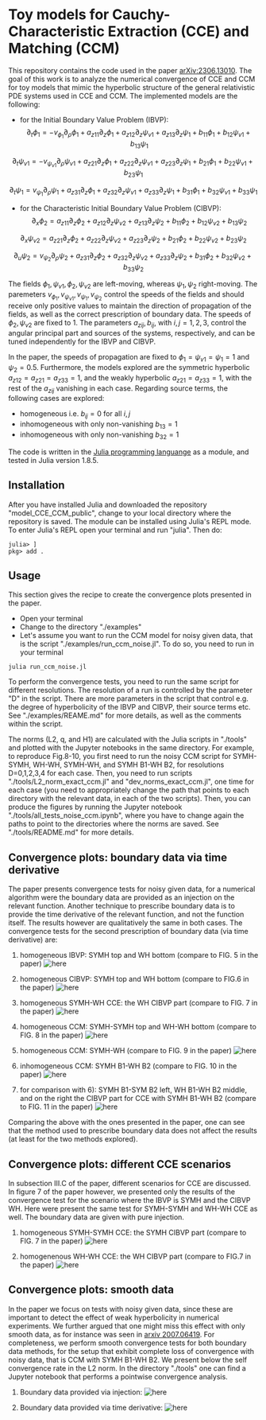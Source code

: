 # Toy models for Cauchy-Characteristic Extraction (CCE) and Matching (CCM)
 
This repository contains the code used in the paper [arXiv:2306.13010](https://arxiv.org/abs/2306.13010).
The goal of this work is to analyze the numerical
convergence of CCE and CCM for toy models that mimic the hyperbolic
structure of the general relativistic PDE systems used in CCE and
CCM. The implemented models are the following:

- for the Initial Boundary Value Problem (IBVP):
$$\partial_t \phi_1 = - v_{\phi_1} \partial_\rho \phi_1 + a_{z11} \partial_z \phi_1 + a_{z12} \partial_z \psi_{v 1} + a_{z13} \partial_z \psi_1 + b_{11} \phi_1 + b_{12} \psi_{v 1} + b_{13}\psi_1 $$ 

$$\partial_t \psi_{v1} = - v_{\psi_{v1}} \partial_\rho \psi_{v1} + a_{z21} \partial_z \phi_1 + a_{z22} \partial_z \psi_{v 1} + a_{z23} \partial_z \psi_1 + b_{21} \phi_1 + b_{22} \psi_{v 1} + b_{23}\psi_1 $$

$$\partial_t \psi_1 = v_{\psi_1} \partial_\rho \psi_1 + a_{z31} \partial_z \phi_1 + a_{z32} \partial_z \psi_{v 1} + a_{z33} \partial_z \psi_1 + b_{31} \phi_1 + b_{32} \psi_{v 1} + b_{33}\psi_1 $$

- for the Characteristic Initial Boundary Value Problem (CIBVP):
$$\partial_x \phi_2 = a_{z11} \partial_z \phi_2 + a_{z12} \partial_z \psi_{v 2} + a_{z13} \partial_z \psi_2 + b_{11} \phi_2 + b_{12} \psi_{v 2} + b_{13}\psi_2 $$ 

$$\partial_x \psi_{v2} = a_{z21} \partial_z \phi_2 + a_{z22} \partial_z \psi_{v 2} + a_{z23} \partial_z \psi_2 + b_{21} \phi_2 + b_{22} \psi_{v 2} + b_{23}\psi_2 $$

$$\partial_u \psi_2 = v_{\psi_2} \partial_\rho \psi_2 + a_{z31} \partial_z \phi_2 + a_{z32} \partial_z \psi_{v 2} + a_{z33} \partial_z \psi_2 + b_{31} \phi_2 + b_{32} \psi_{v 2} + b_{33}\psi_2 $$

The fields $\phi_1, \psi_{v1}, \phi_2, \psi_{v2}$ are left-moving,
whereas $\psi_1, \psi_2$ right-moving. The paremeters $v_{\phi_1},
v_{\psi_{v1}}, v_{\psi_1}, v_{\psi_2}$ control the speeds of the
fields and should receive only positive values to maintain the
direction of propagation of the fields, as well as the correct
prescription of boundary data. The speeds of $\phi_2, \psi_{v2}$ are
fixed to $1$. The parameters $a_{zij}, b_{ij}$, with $i,j=1,2,3$,
control the angular principal part and sources of the systems,
respectively, and can be tuned independently for the IBVP and CIBVP.

In the paper, the speeds of propagation are fixed to $\phi_1 =
\psi_{v1} = \psi_1 = 1$ and $\psi_2 = 0.5$. Furthermore, the models
explored are the symmetric hyperbolic $a_{z12}=a_{z21}=a_{z33}=1$, and
the weakly hyperbolic $a_{z21}=a_{z33}=1$, with the rest of the
$a_{zij}$ vanishing in each case. Regarding source terms, the
following cases are explored:
+ homogeneous i.e. $b_{ij} = 0$ for all $i,j$
+ inhomogeneous with only non-vanishing $b_{13}=1$
+ inhomogeneous with only non-vanishing $b_{32}=1$

The code is written in the [Julia programming
languange](https://julialang.org/) as a module, and
tested in Julia version 1.8.5.

## Installation

After you have installed Julia and downloaded the repository
"model_CCE_CCM_public", change to your local directory where the
repository is saved. The module can be installed using Julia's REPL
mode. To enter Julia's REPL open your terminal and run "julia". Then
do:

```
julia> ]
pkg> add .
```

## Usage

This section gives the recipe to create the convergence plots
presented in the paper.

+ Open your terminal
+ Change to the directory "./examples"
+ Let's assume you want to run the CCM model for noisy given data,
that is the script "./examples/run_ccm_noise.jl". To do so, you need
to run in your terminal
```
julia run_ccm_noise.jl
```
To perform the convergence tests, you need to run the same script for
different resolutions. The resolution of a run is controlled by the
parameter "D" in the script. There are more parameters in the script
that control e.g. the degree of hyperbolicity of the IBVP and CIBVP,
their source terms etc. See "./examples/REAME.md" for more details, as
well as the comments within the script.

The norms (L2, q, and H1) are calculated with the Julia scripts in
"./tools" and plotted with the Jupyter notebooks in the same
directory. For example, to reproduce Fig.8-10, you first need to run
the noisy CCM script for SYMH-SYMH, WH-WH, SYMH-WH, and SYMH B1-WH B2,
for resolutions D=0,1,2,3,4 for each case. Then, you need to run
scripts "./tools/L2_norm_exact_ccm.jl" and "dev_norms_exact_ccm.jl",
one time for each case (you need to appropriately change the path that
points to each directory with the relevant data, in each of the two
scripts). Then, you can produce the figures by running the Jupyter
notebook "./tools/all_tests_noise_ccm.ipynb", where you have to
change again the paths to point to the directories where the norms are
saved. See "./tools/README.md" for more details.


## Convergence plots: boundary data via time derivative

The paper presents convergence tests for noisy given data, for a
numerical algorithm were the boundary data are provided as an
injection on the relevant function. Another technique to prescribe
boundary data is to provide the time derivative of the relevant
function, and not the function itself. The results however are
qualitatively the same in both cases. The convergence tests for the
second prescription of boundary data (via time derivative) are:

1) homogeneous IBVP: SYMH top and WH bottom (compare to FIG. 5 in the
paper)
![here](./figures/noisy_convergence_dtBD/IBVP_plots/SYMH_vs_WH_noise_t20_all_tests.png)

2) homogeneous CIBVP: SYMH top and WH bottom (compare to FIG.6 in the
paper)
![here](./figures/noisy_convergence_dtBD/CIBVP_plots/SYMH_vs_WH_noise_t20_all_tests.png)

3) homogeneous SYMH-WH CCE: the WH CIBVP part (compare to FIG. 7 in
the paper)
![here](./figures/noisy_convergence_dtBD/CCE_CIBVP_plots/SYMH_WH_noise_t20_all_tests.png)

4) homogeneous CCM: SYMH-SYMH top and WH-WH bottom (compare to FIG. 8
in the paper)
![here](./figures/noisy_convergence_dtBD/CCM_plots/SYMH_SYMH_WH_WH_all_tests.png)

5) homogeneous CCM: SYMH-WH (compare to FIG. 9 in the paper)
![here](./figures/noisy_convergence_dtBD/CCM_plots/SYMH_WH_all_tests.png)

6) inhomogeneous CCM: SYMH B1-WH B2 (compare to FIG. 10 in the paper)
![here](./figures/noisy_convergence_dtBD/CCM_plots/SYMH_B1_WH_B2_all_tests.png)

7) for comparison with 6): SYMH B1-SYM B2 left, WH B1-WH B2
middle, and on the right the CIBVP part for CCE with SYMH B1-WH B2 (compare to
FIG. 11 in the paper)
![here](./figures/noisy_convergence_dtBD/CCM_plots/inhom_CCM_CCE_comparison_all_tests.png)

Comparing the above with the ones presented in the paper, one can see
that the method used to prescribe boundary data does not affect the
results (at least for the two methods explored).

## Convergence plots: different CCE scenarios

In subsection III.C of the paper, different scenarios for CCE are
discussed. In figure 7 of the paper however, we presented only the
results of the convergence test for the scenario where the IBVP is
SYMH and the CIBVP WH. Here were present the same test for SYMH-SYMH
and WH-WH CCE as well. The boundary data are given with pure injection.

1) homogeneous SYMH-SYMH CCE: the SYMH CIBVP part (compare to FIG. 7
in the paper)
![here](./figures/noisy_convergence_extra/CCE_CIBVP_plots/SYMH_SYMH_noise_t20_all_tests.png)

2) homogenenous WH-WH CCE: the WH CIBVP part (compare to FIG.7 in the
paper)
![here](./figures/noisy_convergence_extra/CCE_CIBVP_plots/WH_WH_noise_t20_all_tests.png)

## Convergence plots: smooth data

In the paper we focus on tests with noisy given data, since these are
important to detect the effect of weak hyperbolicity in numerical
experiments. We further argued that one might miss this effect with
only smooth data, as for instance was seen in [arxiv
2007.06419](https://arxiv.org/abs/2007.06419). For completeness, we
perform smooth convergence tests for both boundary data methods, for
the setup that exhibit complete loss of convergence with noisy data,
that is CCM with SYMH B1-WH B2. We present below the self convergence
rate in the L2 norm. In the directory "./tools" one can find a Jupyter
notebook that performs a pointwise convergence analysis.

1) Boundary data provided via injection:
![here](./figures/smooth_Cself_L2.png)

2) Boundary data provided via time derivative:
![here](./figures/smooth_Cself_L2_dtBD.png)

